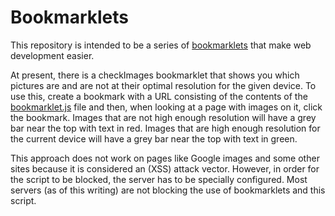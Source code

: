 # Bookmarklets

This repository is intended to be a series of [bookmarklets](https://en.wikipedia.org/wiki/Bookmarklet)
that make web development easier.

At present, there is a checkImages bookmarklet
that shows you which pictures are and are not at their optimal resolution for the given 
device. To use this, create a bookmark with a URL consisting of the contents of the 
[bookmarklet.js](https://raw.githubusercontent.com/tedsecretsource/Bookmarklets/master/bookmarklet.js)
file and then, when looking at a page with
images on it, click the bookmark. Images that are not high enough resolution will have a
grey bar near the top with text in red. Images that are high enough resolution for the
current device will have a grey bar near the top with text in green.

This approach does not work on pages like Google images and some other sites because it is
considered an (XSS) attack vector. However, in order for the script to be blocked, the 
server has to be specially configured. Most servers (as of this writing) are not blocking
the use of bookmarklets and this script.
